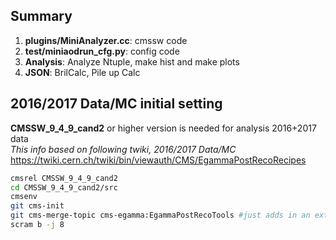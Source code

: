 
## Summary 
1. **plugins/MiniAnalyzer.cc**: cmssw code  
2. **test/miniaodrun_cfg.py**: config code  
3. **Analysis**: Analyze Ntuple, make hist and make plots  
4. **JSON**: BrilCalc, Pile up Calc  

  

## 2016/2017 Data/MC initial setting  

**CMSSW_9_4_9_cand2** or higher version is needed for analysis 2016+2017 data  
*This info based on following twiki, 2016/2017 Data/MC*  
https://twiki.cern.ch/twiki/bin/viewauth/CMS/EgammaPostRecoRecipes  


```bash
cmsrel CMSSW_9_4_9_cand2
cd CMSSW_9_4_9_cand2/src
cmsenv
git cms-init
git cms-merge-topic cms-egamma:EgammaPostRecoTools #just adds in an extra file to have a setup function to make things easier
scram b -j 8
```



